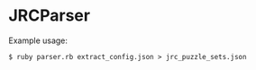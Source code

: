 JRCParser
=========

Example usage:

    $ ruby parser.rb extract_config.json > jrc_puzzle_sets.json